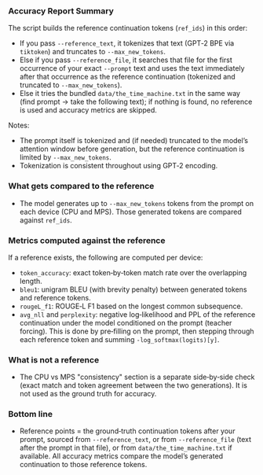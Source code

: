 ### Accuracy Report Summary
The script builds the reference continuation tokens (`ref_ids`) in this order:
- If you pass `--reference_text`, it tokenizes that text (GPT‑2 BPE via `tiktoken`) and truncates to `--max_new_tokens`.
- Else if you pass `--reference_file`, it searches that file for the first occurrence of your exact `--prompt` text and uses the text immediately after that occurrence as the reference continuation (tokenized and truncated to `--max_new_tokens`).
- Else it tries the bundled `data/the_time_machine.txt` in the same way (find prompt → take the following text); if nothing is found, no reference is used and accuracy metrics are skipped.

Notes:
- The prompt itself is tokenized and (if needed) truncated to the model’s attention window before generation, but the reference continuation is limited by `--max_new_tokens`.
- Tokenization is consistent throughout using GPT‑2 encoding.

### What gets compared to the reference
- The model generates up to `--max_new_tokens` tokens from the prompt on each device (CPU and MPS). Those generated tokens are compared against `ref_ids`.

### Metrics computed against the reference
If a reference exists, the following are computed per device:
- `token_accuracy`: exact token‑by‑token match rate over the overlapping length.
- `bleu1`: unigram BLEU (with brevity penalty) between generated tokens and reference tokens.
- `rougeL_f1`: ROUGE‑L F1 based on the longest common subsequence.
- `avg_nll` and `perplexity`: negative log‑likelihood and PPL of the reference continuation under the model conditioned on the prompt (teacher forcing). This is done by pre‑filling on the prompt, then stepping through each reference token and summing `-log_softmax(logits)[y]`.

### What is not a reference
- The CPU vs MPS "consistency" section is a separate side‑by‑side check (exact match and token agreement between the two generations). It is not used as the ground truth for accuracy.

### Bottom line
- Reference points = the ground‑truth continuation tokens after your prompt, sourced from `--reference_text`, or from `--reference_file` (text after the prompt in that file), or from `data/the_time_machine.txt` if available. All accuracy metrics compare the model’s generated continuation to those reference tokens.